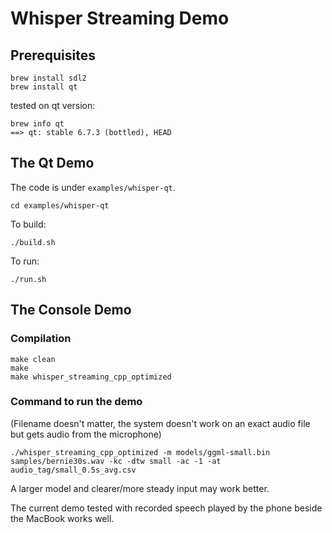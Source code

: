 # Whisper Streaming Demo

## Prerequisites
```
brew install sdl2
brew install qt
```

tested on qt version: 
```
brew info qt
==> qt: stable 6.7.3 (bottled), HEAD
```

## The Qt Demo

The code is under `examples/whisper-qt`.

```
cd examples/whisper-qt
```

To build:
```
./build.sh
```

To run:
```
./run.sh
```

## The Console Demo

### Compilation
```
make clean
make
make whisper_streaming_cpp_optimized
```

### Command to run the demo
(Filename doesn't matter, the system doesn't work on an exact audio file but gets audio from the microphone)

```
./whisper_streaming_cpp_optimized -m models/ggml-small.bin samples/bernie30s.wav -kc -dtw small -ac -1 -at audio_tag/small_0.5s_avg.csv
```

A larger model and clearer/more steady input may work better.

The current demo tested with recorded speech played by the phone beside the MacBook works well.
